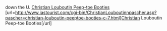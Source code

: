 down the U.
 <a href="http://www.iastourist.com/cgi-bin/ChristianLouboutinnpascher.asp?pascher=christian-louboutin-peeptoe-booties-c-7.html" >Christian Louboutin Peep-toe Booties</a>
[url=http://www.iastourist.com/cgi-bin/ChristianLouboutinnpascher.asp?pascher=christian-louboutin-peeptoe-booties-c-7.html]Christian Louboutin Peep-toe Booties[/url]